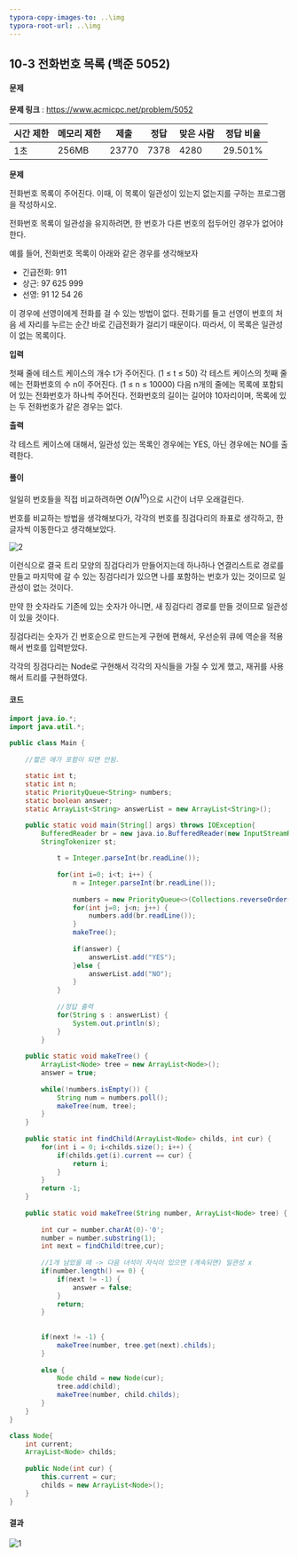 ```yaml
---
typora-copy-images-to: ..\img
typora-root-url: ..\img
---
```


## 10-3 전화번호 목록 (백준 5052)

#### 문제

**문제 링크** : https://www.acmicpc.net/problem/5052

| 시간 제한 | 메모리 제한 | 제출  | 정답 | 맞은 사람 | 정답 비율 |
| --------- | ----------- | ----- | ---- | --------- | --------- |
| 1초       | 256MB       | 23770 | 7378 | 4280      | 29.501%   |

**문제**

전화번호 목록이 주어진다. 이때, 이 목록이 일관성이 있는지 없는지를 구하는 프로그램을 작성하시오.

전화번호 목록이 일관성을 유지하려면, 한 번호가 다른 번호의 접두어인 경우가 없어야 한다.

예를 들어, 전화번호 목록이 아래와 같은 경우를 생각해보자

- 긴급전화: 911
- 상근: 97 625 999
- 선영: 91 12 54 26

이 경우에 선영이에게 전화를 걸 수 있는 방법이 없다. 전화기를 들고 선영이 번호의 처음 세 자리를 누르는 순간 바로 긴급전화가 걸리기 때문이다. 따라서, 이 목록은 일관성이 없는 목록이다. 



**입력**

첫째 줄에 테스트 케이스의 개수 t가 주어진다. (1 ≤ t ≤ 50) 각 테스트 케이스의 첫째 줄에는 전화번호의 수 n이 주어진다. (1 ≤ n ≤ 10000) 다음 n개의 줄에는 목록에 포함되어 있는 전화번호가 하나씩 주어진다. 전화번호의 길이는 길어야 10자리이며, 목록에 있는 두 전화번호가 같은 경우는 없다.

**출력**

각 테스트 케이스에 대해서, 일관성 있는 목록인 경우에는 YES, 아닌 경우에는 NO를 출력한다.



#### 풀이

일일히 번호들을 직접 비교하려하면  $O(N^{10})$으로 시간이 너무 오래걸린다.

번호를 비교하는 방법을 생각해보다가, 각각의 번호를 징검다리의 좌표로 생각하고, 한글자씩 이동한다고 생각해보았다.

![2](solution-10-3.png)

이런식으로 결국 트리 모양의 징검다리가 만들어지는데 하나하나 연결리스트로 경로를 만들고 마지막에 갈 수 있는 징검다리가 있으면 나를 포함하는 번호가 있는 것이므로 일관성이 없는 것이다.

만약 한 숫자라도 기존에 있는 숫자가 아니면, 새 징검다리 경로를 만들 것이므로 일관성이 있을 것이다.



징검다리는 숫자가 긴 번호순으로 만드는게 구현에 편해서, 우선순위 큐에 역순을 적용해서 번호를 입력받았다.

각각의 징검다리는 Node로 구현해서 각각의 자식들을 가질 수 있게 했고, 재귀를 사용해서 트리를 구현하였다.



#### 코드

````java
import java.io.*;
import java.util.*;

public class Main {
	
	//짧은 애가 포함이 되면 안됨. 
	
	static int t;
	static int n;
	static PriorityQueue<String> numbers;
	static boolean answer;
	static ArrayList<String> answerList = new ArrayList<String>();

	public static void main(String[] args) throws IOException{
		BufferedReader br = new java.io.BufferedReader(new InputStreamReader(System.in));
		StringTokenizer st;
		
			t = Integer.parseInt(br.readLine());
			
			for(int i=0; i<t; i++) {
				n = Integer.parseInt(br.readLine());
				
				numbers = new PriorityQueue<>(Collections.reverseOrder());
				for(int j=0; j<n; j++) {
					numbers.add(br.readLine());
				}
				makeTree();
				
				if(answer) {
					answerList.add("YES");
				}else {
					answerList.add("NO");
				}
			}
			
			//정답 출력
			for(String s : answerList) {
				System.out.println(s);
			}
		}
	
	public static void makeTree() {
		ArrayList<Node> tree = new ArrayList<Node>();
		answer = true;
		
		while(!numbers.isEmpty()) {
			String num = numbers.poll();
			makeTree(num, tree);
		}
	}
	
	public static int findChild(ArrayList<Node> childs, int cur) {
		for(int i = 0; i<childs.size(); i++) {
			if(childs.get(i).current == cur) {
				return i;
			}
		}
		return -1;
	}
	
	public static void makeTree(String number, ArrayList<Node> tree) {	
		
		int cur = number.charAt(0)-'0';
		number = number.substring(1);
		int next = findChild(tree,cur);
		
		//1개 남았을 때 -> 다음 녀석이 자식이 있으면 (계속되면) 일관성 x
		if(number.length() == 0) {
			if(next != -1) {
				answer = false;
			}
			return;
		}
		
		
		if(next != -1) {
			makeTree(number, tree.get(next).childs);
		}
		
		else {
			Node child = new Node(cur);
			tree.add(child);
			makeTree(number, child.childs);
		}
	}
}

class Node{
	int current;
	ArrayList<Node> childs;
	
	public Node(int cur) {
		this.current = cur;
		childs = new ArrayList<Node>();
	}
}

````



#### 결과

![1](result-10-3.png)

